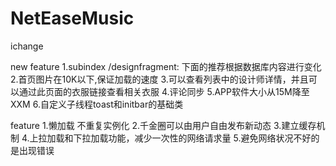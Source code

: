 # NetEaseMusic
ichange

new feature
1.subindex /designfragment: 下面的推荐根据数据库内容进行变化
2.首页图片在10K以下,保证加载的速度
3.可以查看列表中的设计师详情，并且可以通过此页面的衣服链接查看相关衣服
4.评论同步
5.APP软件大小从15M降至XXM
6.自定义子线程toast和initbar的基础类

feature
1.懒加载 不重复实例化
2.千金圈可以由用户自由发布新动态
3.建立缓存机制
4.上拉加载和下拉加载功能，减少一次性的网络请求量
5.避免网络状况不好的是出现错误
